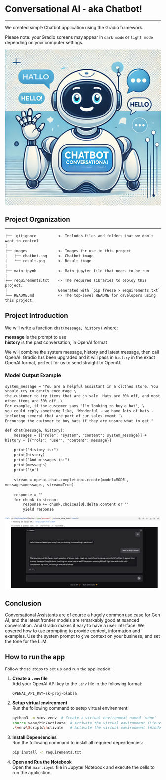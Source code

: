 # Conversational AI - aka Chatbot!
***
We created simple Chatbot application using the Gradio framework.

Please note: your Gradio screens may appear in `dark mode` or `light mode` depending on your computer settings.

![Chatbot](https://github.com/MihranD/Chatbot-ConversationalAI/blob/main/images/chatbot.png)

## Project Organization
----------------------------------------------------------------------------------------------
    ├── .gitignore          <- Includes files and folders that we don't want to control
    |
    ├── images              <- Images for use in this project
    │   ├── chatbot.png     <- Chatbot image
    │   └── result.png      <- Result image
    |
    ├── main.ipynb          <- Main jupyter file that needs to be run
    |
    ├── requirements.txt    <- The required libraries to deploy this project. 
    |                       Generated with `pip freeze > requirements.txt`
    └── README.md           <- The top-level README for developers using this project.

## Project Introduction

We will write a function `chat(message, history)` where:

**message** is the prompt to use  
**history** is the past conversation, in OpenAI format  

We will combine the system message, history and latest message, then call OpenAI. Gradio has been upgraded and it will pass in `history` in the exact OpenAI format, perfect for us to send straight to OpenAI.

### Model Output Example

```
system_message = "You are a helpful assistant in a clothes store. You should try to gently encourage \
the customer to try items that are on sale. Hats are 60% off, and most other items are 50% off. \
For example, if the customer says 'I'm looking to buy a hat', \
you could reply something like, 'Wonderful - we have lots of hats - including several that are part of our sales evemt.'\
Encourage the customer to buy hats if they are unsure what to get."
```

```
def chat(message, history):
    messages = [{"role": "system", "content": system_message}] + history + [{"role": "user", "content": message}]
    
    print("History is:")
    print(history)
    print("And messages is:")
    print(messages)
    print('\n')
    
    stream = openai.chat.completions.create(model=MODEL, messages=messages, stream=True)

    response = ""
    for chunk in stream:
        response += chunk.choices[0].delta.content or ''
        yield response
```

![Chatbot](https://github.com/MihranD/Chatbot-ConversationalAI/blob/main/images/result.png)

## Conclusion

Conversational Assistants are of course a hugely common use case for Gen AI, and the latest frontier models are remarkably good at nuanced conversation. And Gradio makes it easy to have a user interface. We covered how to use prompting to provide context, information and examples. Use the system prompt to give context on your business, and set the tone for the LLM.

## How to run the app

Follow these steps to set up and run the application:

1. **Create a `.env` file**  
   Add your OpenAI API key to the `.env` file in the following format:  
   ```plaintext
   OPENAI_API_KEY=sk-proj-blabla
   ```
   
2. **Setup virtual envirenment**  
   Run the following command to setup virtual envirenment:  
   ```bash
   python3 -m venv venv  # Create a virtual environment named 'venv'
   source venv/bin/activate  # Activate the virtual environment (Linux/Mac)'
   .\venv\Scripts\activate   # Activate the virtual environment (Windows)'
   ```

3. **Install Dependencies**  
   Run the following command to install all required dependencies:  
   ```bash
   pip install -r requirements.txt
   ```

4. **Open and Run the Notebook**  
   Open the `main.ipynb` file in Jupyter Notebook and execute the cells to run the application.

